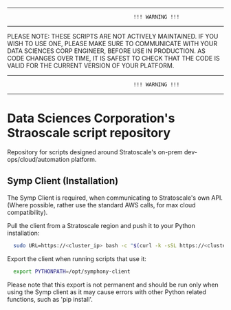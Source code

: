 ********************************************************************************************************
                                             !!! WARNING !!!
********************************************************************************************************
 PLEASE NOTE: THESE SCRIPTS ARE NOT ACTIVELY MAINTAINED. 
 IF YOU WISH TO USE ONE, PLEASE MAKE SURE TO COMMUNICATE WITH YOUR DATA SCIENCES CORP ENGINEER, 
 BEFORE USE IN PRODUCTION. AS CODE CHANGES OVER TIME, IT IS SAFEST TO CHECK THAT THE CODE IS VALID
 FOR THE CURRENT VERSION OF YOUR PLATFORM.
********************************************************************************************************
                                             !!! WARNING !!!
********************************************************************************************************



# Data Sciences Corporation's Straoscale script repository
Repository for scripts designed around Stratoscale's on-prem dev-ops/cloud/automation platform.

## Symp Client (Installation)
The Symp Client is required, when communicating to Stratoscale's own API. (Where possible, rather use the standard AWS calls, for max cloud compatibility).

Pull the client from a Stratoscale region and push it to your Python installation:
```bash
  sudo URL=https://<cluster_ip> bash -c "$(curl -k -sSL https://<cluster_ip>/install-client.sh)"
```
Export the client when running scripts that use it:
```bash
  export PYTHONPATH=/opt/symphony-client
```
Please note that this export is not permanent and should be run only when using the Symp client as it may cause errors with other Python related functions, such as 'pip install'.
